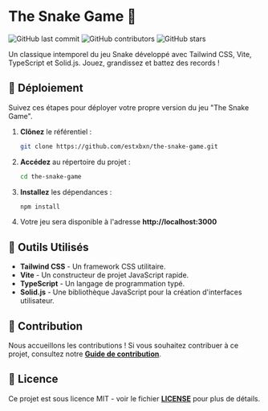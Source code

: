 # The Snake Game 🐍

![GitHub last commit](https://img.shields.io/github/last-commit/estxbxn/the-snake-game)
![GitHub contributors](https://img.shields.io/github/contributors/estxbxn/the-snake-game)
![GitHub stars](https://img.shields.io/github/stars/estxbxn/the-snake-game?style=social)

Un classique intemporel du jeu Snake développé avec Tailwind CSS, Vite, TypeScript et Solid.js. Jouez, grandissez et
battez des records !

## 🚀 Déploiement

Suivez ces étapes pour déployer votre propre version du jeu "The Snake Game".

1. **Clônez** le référentiel :
   ```bash
   git clone https://github.com/estxbxn/the-snake-game.git
   ```

2. **Accédez** au répertoire du projet :
   ```bash
   cd the-snake-game
   ```

3. **Installez** les dépendances :
   ```bash
   npm install
   ```

4. Votre jeu sera disponible à l'adresse **http://localhost:3000**

## 🧰 Outils Utilisés

- **Tailwind CSS** - Un framework CSS utilitaire.
- **Vite** - Un constructeur de projet JavaScript rapide.
- **TypeScript** - Un langage de programmation typé.
- **Solid.js** - Une bibliothèque JavaScript pour la création d'interfaces utilisateur.

## 🤝 Contribution

Nous accueillons les contributions ! Si vous souhaitez contribuer à ce projet, consultez notre **[Guide de contribution](https://github.com/estxbxn/the-snake-game/blob/dev/CONTRIBUTING.md)**.

## 📝 Licence

Ce projet est sous licence MIT - voir le fichier **[LICENSE](https://github.com/estxbxn/the-snake-game/blob/dev/LICENSE)** pour
plus de détails.
